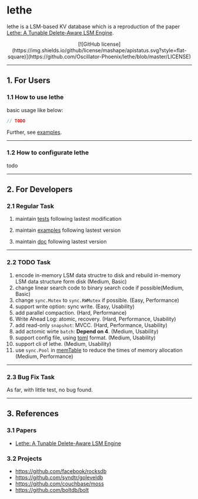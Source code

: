 # lethe

lethe is a LSM-based KV database which is a reproduction of the paper [Lethe: A Tunable Delete-Aware LSM Engine](https://dl.acm.org/doi/10.1145/3318464.3389757).

<div align="center">
  [![GitHub license](https://img.shields.io/github/license/mashape/apistatus.svg?style=flat-square)](https://github.com/Oscillator-Phoenix/lethe/blob/master/LICENSE)
</div>

---

## 1. For Users

### 1.1 How to use lethe

basic usage like below:

```go
// TODO
```

Further, see [examples](./examples).

---

### 1.2 How to configurate lethe

todo

---

## 2. For Developers

### 2.1 Regular Task

1. maintain [tests](./tests) following lastest modification

2. maintain [examples](./examples) following lastest version

3. maintain [doc](./doc) following lastest version

---

### 2.2 TODO Task

1. encode in-memory LSM data structre to disk and rebuild in-memory LSM data structure form disk (Medium, Basic)
2. change linear search code to binary search code if possible(Medium, Basic)
3. change `sync.Mutex` to `sync.RWMutex` if possible. (Easy, Performance)
4. support write option: sync write. (Easy, Usability)
5. add parallel compaction. (Hard, Performance)
6. Write Ahead Log: atomic, recovery. (Hard, Performance, Usability)
7. add read-only `snapshot`: MVCC. (Hard, Performance, Usability)
8. add actomic wirte `batch`: **Depend on 4**. (Medium, Usability)
9. support config file, using [toml](https://pkg.go.dev/github.com/BurntSushi/toml) format. (Medium, Usability)
10. support cli of lethe. (Medium, Usability)
11. use `sync.Pool` in [memTable](./memtable.go) to reduce the times of memory allocation (Medium, Performance)

---

### 2.3 Bug Fix Task

As far, with little test, no bug found.

---

## 3. References

### 3.1 Papers

- [Lethe: A Tunable Delete-Aware LSM Engine](https://dl.acm.org/doi/10.1145/3318464.3389757)

### 3.2 Projects

- https://github.com/facebook/rocksdb
- https://github.com/syndtr/goleveldb
- https://github.com/couchbase/moss
- https://github.com/boltdb/bolt

